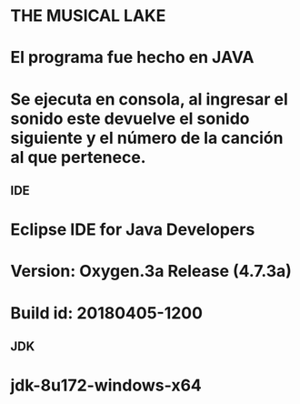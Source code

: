 # THE MUSICAL LAKE

# El programa fue hecho en JAVA
# Se ejecuta en consola, al ingresar el sonido este devuelve el sonido siguiente y el número de la canción al que pertenece.

## IDE
# Eclipse IDE for Java Developers
# Version: Oxygen.3a Release (4.7.3a)
# Build id: 20180405-1200

## JDK
# jdk-8u172-windows-x64

